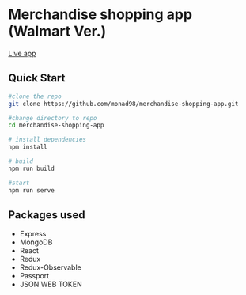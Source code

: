 # Merchandise shopping app (Walmart Ver.)

 [Live app](https://merchandise-shopping-app.herokuapp.com/)

## Quick Start
```bash
#clone the repo
git clone https://github.com/monad98/merchandise-shopping-app.git

#change directory to repo
cd merchandise-shopping-app

# install dependencies
npm install

# build
npm run build

#start
npm run serve
```

## Packages used
- Express
- MongoDB
- React
- Redux
- Redux-Observable
- Passport
- JSON WEB TOKEN